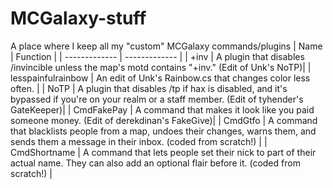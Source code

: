# MCGalaxy-stuff
A place where I keep all my "custom" MCGalaxy commands/plugins
| Name  | Function |
| ------------- | ------------- |
| +inv  | A plugin that disables /invincible unless the map's motd contains "+inv."  (Edit of Unk's NoTP)|
| lesspainfulrainbow | An edit of Unk's Rainbow.cs that changes color less often. |
| NoTP | A plugin that disables /tp if hax is disabled, and it's bypassed if you're on your realm or a staff member. (Edit of tyhender's GateKeeper)|
| CmdFakePay  | A command that makes it look like you paid someone money.  (Edit of derekdinan's FakeGive)|
| CmdGtfo | A command that blacklists people from a map, undoes their changes, warns them, and sends them a message in their inbox. (coded from scratch!) |
| CmdShortname | A command that lets people set their nick to part of their actual name. They can also add an optional flair before it. (coded from scratch!) |
